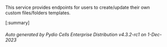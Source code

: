 






This service provides endpoints for users to create/update their own custom files/folders templates.

[:summary]

###### Auto generated by Pydio Cells Enterprise Distribution v4.3.2-rc1 on 1-Dec-2023
